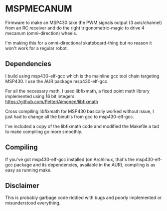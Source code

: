 # MSPMECANUM

Firmware to make an MSP430 take the PWM signals output (3 axis/channel) from an RC receiver
and do the right trigonometric-magic to drive 4 mecanum (omni-direction) wheels.

I'm making this for a omni-directional skateboard-thing but no reason it won't work for a 
regular robot.

## Dependencies

I build using msp430-elf-gcc which is the mainline gcc tool chain targeting MSP430. I use the AUR package msp430-elf-gcc.

For all the necessary math, I used libfixmath, a fixed point math library implemented using 16 bit integers. https://github.com/PetteriAimonen/libfixmath

Cross compiling libfixmath for MSP430 basically worked without issue, I just had to change all the binutils from gcc to msp430-elf-gcc.

I've included a copy of the libfixmath code and modified the Makefile a tad to make compiling go more smoothly.

## Compiling

If you've got msp430-elf-gcc installed (on Archlinux, that's the msp430-elf-gcc package and its dependencies, available in the AUR), compiling is as easy as running make.

## Disclaimer

This is probably garbage code riddled with bugs and poorly implemented or misunderstood everything. 
